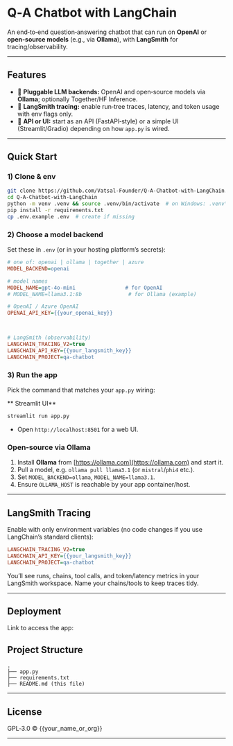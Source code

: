 # Q‑A Chatbot with LangChain

An end‑to‑end question‑answering chatbot that can run on **OpenAI** or **open‑source models** (e.g., via **Ollama**), with **LangSmith** for tracing/observability.



---

## Features

* 🔁 **Pluggable LLM backends:** OpenAI and open‑source models via **Ollama**; optionally Together/HF Inference.
* 🧪 **LangSmith tracing:** enable run‑tree traces, latency, and token usage with env flags only.
* 🚀 **API or UI:** start as an API (FastAPI‑style) or a simple UI (Streamlit/Gradio) depending on how `app.py` is wired.

---

## Quick Start

### 1) Clone & env

```bash
git clone https://github.com/Vatsal-Founder/Q-A-Chatbot-with-LangChain.git
cd Q-A-Chatbot-with-LangChain
python -m venv .venv && source .venv/bin/activate  # on Windows: .venv\Scripts\activate
pip install -r requirements.txt
cp .env.example .env  # create if missing
```

### 2) Choose a model backend

Set these in `.env` (or in your hosting platform’s secrets):

```ini
# one of: openai | ollama | together | azure
MODEL_BACKEND=openai

# model names
MODEL_NAME=gpt-4o-mini                # for OpenAI
# MODEL_NAME=llama3.1:8b               # for Ollama (example)

# OpenAI / Azure OpenAI
OPENAI_API_KEY={{your_openai_key}}



# LangSmith (observability)
LANGCHAIN_TRACING_V2=true
LANGCHAIN_API_KEY={{your_langsmith_key}}
LANGCHAIN_PROJECT=qa-chatbot
```


### 3) Run the app

Pick the command that matches your `app.py` wiring:

** Streamlit UI**

```bash
streamlit run app.py
```

* Open `http://localhost:8501` for a web UI.


### Open‑source via Ollama

1. Install **Ollama** from [https://ollama.com](https://ollama.com) and start it.
2. Pull a model, e.g. `ollama pull llama3.1` (or `mistral`/`phi4` etc.).
3. Set `MODEL_BACKEND=ollama`, `MODEL_NAME=llama3.1`.
4. Ensure `OLLAMA_HOST` is reachable by your app container/host.



---

## LangSmith Tracing

Enable with only environment variables (no code changes if you use LangChain’s standard clients):

```ini
LANGCHAIN_TRACING_V2=true
LANGCHAIN_API_KEY={{your_langsmith_key}}
LANGCHAIN_PROJECT=qa-chatbot
```

You’ll see runs, chains, tool calls, and token/latency metrics in your LangSmith workspace. Name your chains/tools to keep traces tidy.

---


## Deployment

Link to access the app: 

## Project Structure

```
.
├── app.py
├── requirements.txt
├── README.md (this file)
```

---

## License

GPL‑3.0 © {{your\_name\_or\_org}}

---

